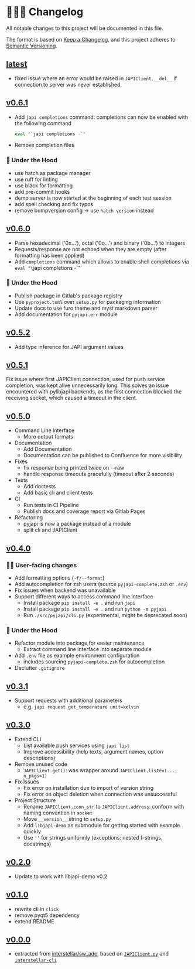 # 👨🏼‍🚀 Changelog

All notable changes to this project will be documented in this file.

The format is based on [Keep a Changelog](https://keepachangelog.com/en/1.0.0/), and
this project adheres to [Semantic Versioning](https://semver.org/spec/v2.0.0.html).

## [latest]

- fixed issue where an error would be raised in `JAPIClient.__del__` if connection to
  server was never established.

## [v0.6.1]

- Add `japi completions` command: completions can now be enabled with the following
  command

  ```sh
  eval "`japi completions -`"
  ```

- Remove completion files

### 🔩 Under the Hood

- use hatch as package manager
- use ruff for linting
- use black for formatting
- add pre-commit hooks
- demo server is now started at the beginning of each test session
- add spell checking and fix typos
- remove bumpversion config -> use `hatch version` instead

## [v0.6.0]

- Parse hexadecimal ('0x...'), octal ('0o...') and binary ('0b...') to integers
- Requests/response are not echoed when they are empty (after formatting has been
  applied)
- Add `completions` command which allows to enable shell completions via `eval "\`japi
  completions -\`"`

### 🔩 Under the Hood

- Publish package in Gitlab's package registry
- Use `pyproject.toml` over `setup.py` for packaging information
- Update docs to use furo theme and myst markdown parser
- Add documentation for `pyjapi.err` module

## [v0.5.2]

- Add type inference for JAPI argument values

## [v0.5.1]

Fix issue where first JAPIClient connection, used for push service completion, was kept
alive unnecessarily long. This solves an issue encountered with pylibjapi backends, as
the first connection blocked the receiving socket, which caused a timeout in the client.

## [v0.5.0]

- Command Line Interface
  - More output formats
- Documentation
  - Add Documentation
  - Documentation can be published to Confluence for more visibility
- Fixes
  - fix response being printed twice on --raw
  - handle response timeouts gracefully (timeout after 2 seconds)
- Tests
  - Add doctests
  - Add basic cli and client tests
- CI
  - Run tests in CI Pipeline
  - Publish docs and coverage report via Gitlab Pages
- Refactoring
  - pyjapi is now a package instead of a module
  - split cli and JAPIClient

## [v0.4.0]

### 👨‍💻 User-facing changes

- Add formatting options (`-f/--format`)
- Add autocompletion for zsh users (source `pyjapi-complete.zsh` or `.env`)
- Fix issues when backend was unavailable
- Support different ways to access command line interface
  - Install package `pip install -e .` and run `japi`
  - Install package `pip install -e .` and run `python -m pyjapi`
  - Run `./src/pyjapi/cli.py` (experimental, might be deprecated soon)

### 🔩 Under the Hood

- Refactor module into package for easier maintenance
  - Extract command line interface into separate module
- Add `.env` file as example environment configuration
  - includes sourcing `pyjapi-complete.zsh` for autocompletion
- Declutter `.gitignore`

## [v0.3.1]

- Support requests with additional parameters
  - e.g. `japi request get_temperature unit=kelvin`

## [v0.3.0]

- Extend CLI
  - List available push services using `japi list`
  - Improve accessibility (help texts, argument names, option descriptions)
- Remove unused code
  - `JAPIClient.get()`: was wrapper around `JAPIClient.listen(..., n_pkgs=1)`
- Fix Issues
  - Fix error on installation due to import of version string
  - Fix error on object deletion when connection was unsuccessful
- Project Structure
  - Rename `JAPIClient.conn_str` to `JAPIClient.address`: conform with naming convention
    in `socket`
  - Move `__version__` string to `setup.py`
  - Add `libjapi-demo` as submodule for getting started with example quickly
  - Use `''` for strings uniformly (exceptions: nested f-strings, docstrings)

## [v0.2.0]

- Update to work with libjapi-demo v0.2

## [v0.1.0]

- rewrite cli in `click`
- remove pyqt5 dependency
- extend README

## [v0.0.0]

- extracted from
  [interstellar/sw_adc](https://git01.iis.fhg.de/abt-hfs/interstellar/sw_adc), based on
  [`JAPIClient.py`](https://git01.iis.fhg.de/abt-hfs/interstellar/gui_adc/-/blob/b281c0925600d76839bb11a63ef23a7433734467/gui/JAPIClient.py)
  and
  [`interstellar-cli`](https://git01.iis.fhg.de/abt-hfs/interstellar/sw_adc/-/blob/d5abdf3d22a65bee2e01c37e8bc4376278550f00/cli/interstellar-cli)

[latest]: https://git01.iis.fhg.de/ks-ip-lib/software/pyjapi/-/compare/v0.6.1...main
[v0.6.1]: https://git01.iis.fhg.de/ks-ip-lib/software/pyjapi/-/compare/v0.6.0...v0.6.1
[v0.6.0]: https://git01.iis.fhg.de/ks-ip-lib/software/pyjapi/-/compare/v0.5.2...v0.6.0
[v0.5.2]: https://git01.iis.fhg.de/ks-ip-lib/software/pyjapi/-/compare/v0.5.1...v0.5.2
[v0.5.1]: https://git01.iis.fhg.de/ks-ip-lib/software/pyjapi/-/compare/v0.5.0...v0.5.1
[v0.5.0]: https://git01.iis.fhg.de/ks-ip-lib/software/pyjapi/-/compare/v0.4.0...v0.5.0
[v0.4.0]: https://git01.iis.fhg.de/ks-ip-lib/software/pyjapi/-/compare/v0.3.1...v0.4.0
[v0.3.1]: https://git01.iis.fhg.de/ks-ip-lib/software/pyjapi/-/compare/v0.3.0...v0.3.1
[v0.3.0]: https://git01.iis.fhg.de/ks-ip-lib/software/pyjapi/-/compare/v0.2.0...v0.3.0
[v0.2.0]: https://git01.iis.fhg.de/ks-ip-lib/software/pyjapi/-/compare/v0.1.0...v0.2.0
[v0.1.0]: https://git01.iis.fhg.de/ks-ip-lib/software/pyjapi/-/compare/v0.0.0...v0.1.0
[v0.0.0]: https://git01.iis.fhg.de/ks-ip-lib/software/pyjapi/-/commit/9f53a926
